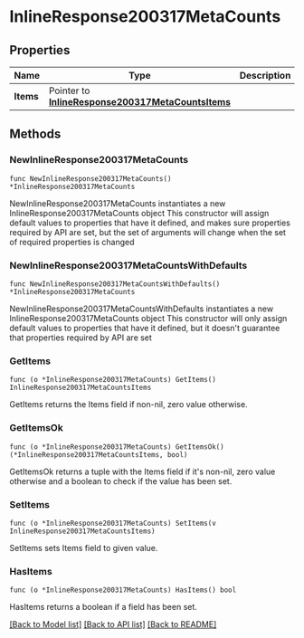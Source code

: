 # InlineResponse200317MetaCounts

## Properties

Name | Type | Description | Notes
------------ | ------------- | ------------- | -------------
**Items** | Pointer to [**InlineResponse200317MetaCountsItems**](InlineResponse200317MetaCountsItems.md) |  | [optional] 

## Methods

### NewInlineResponse200317MetaCounts

`func NewInlineResponse200317MetaCounts() *InlineResponse200317MetaCounts`

NewInlineResponse200317MetaCounts instantiates a new InlineResponse200317MetaCounts object
This constructor will assign default values to properties that have it defined,
and makes sure properties required by API are set, but the set of arguments
will change when the set of required properties is changed

### NewInlineResponse200317MetaCountsWithDefaults

`func NewInlineResponse200317MetaCountsWithDefaults() *InlineResponse200317MetaCounts`

NewInlineResponse200317MetaCountsWithDefaults instantiates a new InlineResponse200317MetaCounts object
This constructor will only assign default values to properties that have it defined,
but it doesn't guarantee that properties required by API are set

### GetItems

`func (o *InlineResponse200317MetaCounts) GetItems() InlineResponse200317MetaCountsItems`

GetItems returns the Items field if non-nil, zero value otherwise.

### GetItemsOk

`func (o *InlineResponse200317MetaCounts) GetItemsOk() (*InlineResponse200317MetaCountsItems, bool)`

GetItemsOk returns a tuple with the Items field if it's non-nil, zero value otherwise
and a boolean to check if the value has been set.

### SetItems

`func (o *InlineResponse200317MetaCounts) SetItems(v InlineResponse200317MetaCountsItems)`

SetItems sets Items field to given value.

### HasItems

`func (o *InlineResponse200317MetaCounts) HasItems() bool`

HasItems returns a boolean if a field has been set.


[[Back to Model list]](../README.md#documentation-for-models) [[Back to API list]](../README.md#documentation-for-api-endpoints) [[Back to README]](../README.md)


